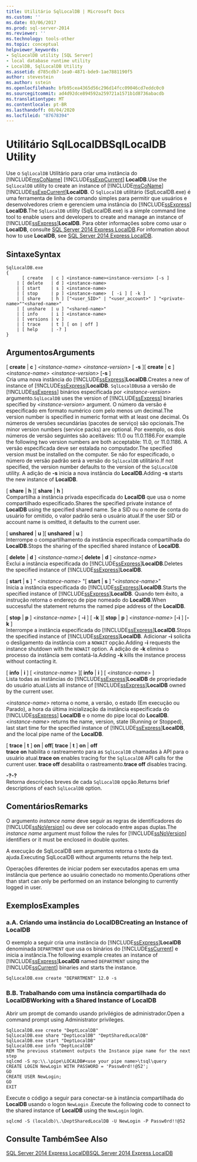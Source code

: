 ```yaml
---
title: Utilitário SqlLocalDB | Microsoft Docs
ms.custom: ''
ms.date: 03/06/2017
ms.prod: sql-server-2014
ms.reviewer: ''
ms.technology: tools-other
ms.topic: conceptual
helpviewer_keywords:
- SqlLocalDB utility [SQL Server]
- local database runtime utility
- LocalDB, SqlLocalDB Utility
ms.assetid: d785cdb7-1ea0-4871-bde9-1ae7881190f5
author: stevestein
ms.author: sstein
ms.openlocfilehash: bfb95cea4365d56c296d14fcc09046cd7eddc0c0
ms.sourcegitcommit: ad4d92dce894592a259721a1571b1d8736abacdb
ms.translationtype: MT
ms.contentlocale: pt-BR
ms.lasthandoff: 08/04/2020
ms.locfileid: "87678394"
---
```

# <a name="sqllocaldb-utility"></a><span data-ttu-id="19def-102">Utilitário SqlLocalDB</span><span class="sxs-lookup"><span data-stu-id="19def-102">SqlLocalDB Utility</span></span>
  <span data-ttu-id="19def-103">Use o `SqlLocalDB` Utilitário para criar uma instância do [!INCLUDE[msCoName](../includes/msconame-md.md)] [!INCLUDE[ssExpCurrent](../includes/ssexpcurrent-md.md)] **LocalDB**.</span><span class="sxs-lookup"><span data-stu-id="19def-103">Use the `SqlLocalDB` utility to create an instance of [!INCLUDE[msCoName](../includes/msconame-md.md)][!INCLUDE[ssExpCurrent](../includes/ssexpcurrent-md.md)]**LocalDB**.</span></span> <span data-ttu-id="19def-104">O `SqlLocalDB` utilitário (SqlLocalDB.exe) é uma ferramenta de linha de comando simples para permitir que usuários e desenvolvedores criem e gerenciem uma instância do [!INCLUDE[ssExpress](../includes/ssexpress-md.md)] **LocalDB**.</span><span class="sxs-lookup"><span data-stu-id="19def-104">The `SqlLocalDB` utility (SqlLocalDB.exe) is a simple command line tool to enable users and developers to create and manage an instance of [!INCLUDE[ssExpress](../includes/ssexpress-md.md)]**LocalDB**.</span></span> <span data-ttu-id="19def-105">Para obter informações sobre como usar o **LocalDB**, consulte [SQL Server 2014 Express LocalDB](../database-engine/configure-windows/sql-server-2016-express-localdb.md).</span><span class="sxs-lookup"><span data-stu-id="19def-105">For information about how to use **LocalDB**, see [SQL Server 2014 Express LocalDB](../database-engine/configure-windows/sql-server-2016-express-localdb.md).</span></span>  
  
## <a name="syntax"></a><span data-ttu-id="19def-106">Sintaxe</span><span class="sxs-lookup"><span data-stu-id="19def-106">Syntax</span></span>  
  
```  
SqlLocalDB.exe   
{  
      [ create   | c ] <instance-name><instance-version> [-s ]  
    | [ delete   | d ] <instance-name>  
    | [ start    | s ] <instance-name>  
    | [ stop     | p ] <instance-name>  [ -i ] [ -k ]  
    | [ share    | h ] ["<user_SID>" | "<user_account>" ] "<private-name>""<shared-name>"  
    | [ unshare  | u ] "<shared-name>"  
    | [ info     | i ] <instance-name>  
    | [ versions | v ]  
    | [ trace    | t ] [ on | off ]  
    | [ help     | -? ]  
}  
```  
  
## <a name="arguments"></a><span data-ttu-id="19def-107">Argumentos</span><span class="sxs-lookup"><span data-stu-id="19def-107">Arguments</span></span>  
 <span data-ttu-id="19def-108">[ **create** | **c** ] *\<instance-name>* *\<instance-version>* [ **-s** ]</span><span class="sxs-lookup"><span data-stu-id="19def-108">[ **create** | **c** ] *\<instance-name>* *\<instance-version>* [**-s** ]</span></span>  
 <span data-ttu-id="19def-109">Cria uma nova instância do [!INCLUDE[ssExpress](../includes/ssexpress-md.md)]**LocalDB**.</span><span class="sxs-lookup"><span data-stu-id="19def-109">Creates a new of instance of [!INCLUDE[ssExpress](../includes/ssexpress-md.md)]**LocalDB**.</span></span> <span data-ttu-id="19def-110">`SqlLocalDB`usa a versão de [!INCLUDE[ssExpress](../includes/ssexpress-md.md)] binários especificada por *\<instance-version>* argumento.</span><span class="sxs-lookup"><span data-stu-id="19def-110">`SqlLocalDB` uses the version of [!INCLUDE[ssExpress](../includes/ssexpress-md.md)] binaries specified by *\<instance-version>* argument.</span></span> <span data-ttu-id="19def-111">O número da versão é especificado em formato numérico com pelo menos um decimal.</span><span class="sxs-lookup"><span data-stu-id="19def-111">The version number is specified in numeric format with at least one decimal.</span></span> <span data-ttu-id="19def-112">Os números de versões secundárias (pacotes de serviço) são opcionais.</span><span class="sxs-lookup"><span data-stu-id="19def-112">The minor version numbers (service packs) are optional.</span></span> <span data-ttu-id="19def-113">Por exemplo, os dois números de versão seguintes são aceitáveis: 11.0 ou 11.0.1186.</span><span class="sxs-lookup"><span data-stu-id="19def-113">For example the following two version numbers are both acceptable: 11.0, or 11.0.1186.</span></span> <span data-ttu-id="19def-114">A versão especificada deve ser estalada no computador.</span><span class="sxs-lookup"><span data-stu-id="19def-114">The specified version must be installed on the computer.</span></span> <span data-ttu-id="19def-115">Se não for especificado, o número de versão padrão será a versão do `SqlLocalDB` utilitário.</span><span class="sxs-lookup"><span data-stu-id="19def-115">If not specified, the version number defaults to the version of the `SqlLocalDB` utility.</span></span> <span data-ttu-id="19def-116">A adição de **-s** inicia a nova instância do **LocalDB**.</span><span class="sxs-lookup"><span data-stu-id="19def-116">Adding **-s** starts the new instance of **LocalDB**.</span></span>  
  
 <span data-ttu-id="19def-117">[ **share** | **h** ]</span><span class="sxs-lookup"><span data-stu-id="19def-117">[ **share** | **h** ]</span></span>  
 <span data-ttu-id="19def-118">Compartilha a instância privada especificada do **LocalDB** que usa o nome compartilhado especificado.</span><span class="sxs-lookup"><span data-stu-id="19def-118">Shares the specified private instance of **LocalDB** using the specified shared name.</span></span> <span data-ttu-id="19def-119">Se a SID ou o nome de conta do usuário for omitido, o valor padrão será o usuário atual.</span><span class="sxs-lookup"><span data-stu-id="19def-119">If the user SID or account name is omitted, it defaults to the current user.</span></span>  
  
 <span data-ttu-id="19def-120">[ **unshared** | **u** ]</span><span class="sxs-lookup"><span data-stu-id="19def-120">[ **unshared** | **u** ]</span></span>  
 <span data-ttu-id="19def-121">Interrompe o compartilhamento da instância especificada compartilhada do **LocalDB**.</span><span class="sxs-lookup"><span data-stu-id="19def-121">Stops the sharing of the specified shared instance of **LocalDB**.</span></span>  
  
 <span data-ttu-id="19def-122">[ **delete** | **d** ] *\<instance-name>*</span><span class="sxs-lookup"><span data-stu-id="19def-122">[ **delete** | **d** ] *\<instance-name>*</span></span>  
 <span data-ttu-id="19def-123">Exclui a instância especificada do [!INCLUDE[ssExpress](../includes/ssexpress-md.md)]**LocalDB**.</span><span class="sxs-lookup"><span data-stu-id="19def-123">Deletes the specified instance of [!INCLUDE[ssExpress](../includes/ssexpress-md.md)]**LocalDB**.</span></span>  
  
 <span data-ttu-id="19def-124">[ **start** | **s** ] " *\<instance-name>* "</span><span class="sxs-lookup"><span data-stu-id="19def-124">[ **start** | **s** ] "*\<instance-name>*"</span></span>  
 <span data-ttu-id="19def-125">Inicia a instância especificada do [!INCLUDE[ssExpress](../includes/ssexpress-md.md)]**LocalDB**.</span><span class="sxs-lookup"><span data-stu-id="19def-125">Starts the specified instance of [!INCLUDE[ssExpress](../includes/ssexpress-md.md)]**LocalDB**.</span></span> <span data-ttu-id="19def-126">Quando tem êxito, a instrução retorna o endereço de pipe nomeado do **LocalDB**.</span><span class="sxs-lookup"><span data-stu-id="19def-126">When successful the statement returns the named pipe address of the **LocalDB**.</span></span>  
  
 <span data-ttu-id="19def-127">[ **stop** | **p** ] *\<instance-name>* [ **-i** ] [ **-k** ]</span><span class="sxs-lookup"><span data-stu-id="19def-127">[ **stop** | **p** ] *\<instance-name>* [**-i** ] [**-k** ]</span></span>  
 <span data-ttu-id="19def-128">Interrompe a instância especificada do [!INCLUDE[ssExpress](../includes/ssexpress-md.md)]**LocalDB**.</span><span class="sxs-lookup"><span data-stu-id="19def-128">Stops the specified instance of [!INCLUDE[ssExpress](../includes/ssexpress-md.md)]**LocalDB**.</span></span> <span data-ttu-id="19def-129">Adicionar **-i** solicita o desligamento da instância com a `NOWAIT` opção.</span><span class="sxs-lookup"><span data-stu-id="19def-129">Adding **-i** requests the instance shutdown with the `NOWAIT` option.</span></span> <span data-ttu-id="19def-130">A adição de **-k** elimina o processo da instância sem contatá-la.</span><span class="sxs-lookup"><span data-stu-id="19def-130">Adding **-k** kills the instance process without contacting it.</span></span>  
  
 <span data-ttu-id="19def-131">[ **info** | **i** ] [ *\<instance-name>* ]</span><span class="sxs-lookup"><span data-stu-id="19def-131">[ **info** | **i** ] [ *\<instance-name>* ]</span></span>  
 <span data-ttu-id="19def-132">Lista todas as instâncias do [!INCLUDE[ssExpress](../includes/ssexpress-md.md)]**LocalDB** de propriedade do usuário atual.</span><span class="sxs-lookup"><span data-stu-id="19def-132">Lists all instance of [!INCLUDE[ssExpress](../includes/ssexpress-md.md)]**LocalDB** owned by the current user.</span></span>  
  
 <span data-ttu-id="19def-133">*\<instance-name>* retorna o nome, a versão, o estado (Em execução ou Parado), a hora da última inicialização da instância especificada do [!INCLUDE[ssExpress](../includes/ssexpress-md.md)] **LocalDB** e o nome do pipe local do **LocalDB**.</span><span class="sxs-lookup"><span data-stu-id="19def-133">*\<instance-name>* returns the name, version, state (Running or Stopped), last start time for the specified instance of [!INCLUDE[ssExpress](../includes/ssexpress-md.md)]**LocalDB**, and the local pipe name of the **LocalDB**.</span></span>  
  
 <span data-ttu-id="19def-134">[ **trace** | **t** ] **on** | **off**</span><span class="sxs-lookup"><span data-stu-id="19def-134">[ **trace** | **t** ] **on** | **off**</span></span>  
 <span data-ttu-id="19def-135">**trace on** habilita o rastreamento para as `SqlLocalDB` chamadas à API para o usuário atual.</span><span class="sxs-lookup"><span data-stu-id="19def-135">**trace on** enables tracing for the `SqlLocalDB` API calls for the current user.</span></span> <span data-ttu-id="19def-136">**trace off** desabilita o rastreamento.</span><span class="sxs-lookup"><span data-stu-id="19def-136">**trace off** disables tracing.</span></span>  
  
 <span data-ttu-id="19def-137">**-?**</span><span class="sxs-lookup"><span data-stu-id="19def-137">**-?**</span></span>  
 <span data-ttu-id="19def-138">Retorna descrições breves de cada `SqlLocalDB` opção.</span><span class="sxs-lookup"><span data-stu-id="19def-138">Returns brief descriptions of each `SqlLocalDB` option.</span></span>  
  
## <a name="remarks"></a><span data-ttu-id="19def-139">Comentários</span><span class="sxs-lookup"><span data-stu-id="19def-139">Remarks</span></span>  
 <span data-ttu-id="19def-140">O argumento *instance name* deve seguir as regras de identificadores do [!INCLUDE[ssNoVersion](../includes/ssnoversion-md.md)] ou deve ser colocado entre aspas duplas.</span><span class="sxs-lookup"><span data-stu-id="19def-140">The *instance name* argument must follow the rules for [!INCLUDE[ssNoVersion](../includes/ssnoversion-md.md)] identifiers or it must be enclosed in double quotes.</span></span>  
  
 <span data-ttu-id="19def-141">A execução de SqlLocalDB sem argumentos retorna o texto da ajuda.</span><span class="sxs-lookup"><span data-stu-id="19def-141">Executing SqlLocalDB without arguments returns the help text.</span></span>  
  
 <span data-ttu-id="19def-142">Operações diferentes de iniciar podem ser executados apenas em uma instância que pertence ao usuário conectado no momento.</span><span class="sxs-lookup"><span data-stu-id="19def-142">Operations other than start can only be performed on an instance belonging to currently logged in user.</span></span>  
  
## <a name="examples"></a><span data-ttu-id="19def-143">Exemplos</span><span class="sxs-lookup"><span data-stu-id="19def-143">Examples</span></span>  
  
### <a name="a-creating-an-instance-of-localdb"></a><span data-ttu-id="19def-144">a.</span><span class="sxs-lookup"><span data-stu-id="19def-144">A.</span></span> <span data-ttu-id="19def-145">Criando uma instância do LocalDB</span><span class="sxs-lookup"><span data-stu-id="19def-145">Creating an Instance of LocalDB</span></span>  
 <span data-ttu-id="19def-146">O exemplo a seguir cria uma instância do [!INCLUDE[ssExpress](../includes/ssexpress-md.md)]**LocalDB** denominada `DEPARTMENT` que usa os binários do [!INCLUDE[ssCurrent](../includes/sscurrent-md.md)] e inicia a instância.</span><span class="sxs-lookup"><span data-stu-id="19def-146">The following example creates an instance of [!INCLUDE[ssExpress](../includes/ssexpress-md.md)]**LocalDB** named `DEPARTMENT` using the [!INCLUDE[ssCurrent](../includes/sscurrent-md.md)] binaries and starts the instance.</span></span>  
  
```  
SqlLocalDB.exe create "DEPARTMENT" 12.0 -s  
```  
  
### <a name="b-working-with-a-shared-instance-of-localdb"></a><span data-ttu-id="19def-147">B.</span><span class="sxs-lookup"><span data-stu-id="19def-147">B.</span></span> <span data-ttu-id="19def-148">Trabalhando com uma instância compartilhada do LocalDB</span><span class="sxs-lookup"><span data-stu-id="19def-148">Working with a Shared Instance of LocalDB</span></span>  
 <span data-ttu-id="19def-149">Abrir um prompt de comando usando privilégios de administrador.</span><span class="sxs-lookup"><span data-stu-id="19def-149">Open a command prompt using Administrator privileges.</span></span>  
  
```  
SqlLocalDB.exe create "DeptLocalDB"  
SqlLocalDB.exe share "DeptLocalDB" "DeptSharedLocalDB"  
SqlLocalDB.exe start "DeptLocalDB"  
SqlLocalDB.exe info "DeptLocalDB"  
REM The previous statement outputs the Instance pipe name for the next step  
sqlcmd -S np:\\.\pipe\LOCALDB#<use your pipe name>\tsql\query  
CREATE LOGIN NewLogin WITH PASSWORD = 'Passw0rd!!@52';   
GO  
CREATE USER NewLogin;  
GO  
EXIT  
```  
  
 <span data-ttu-id="19def-150">Execute o código a seguir para conectar-se à instância compartilhada do **LocalDB** usando o logon `NewLogin` .</span><span class="sxs-lookup"><span data-stu-id="19def-150">Execute the following code to connect to the shared instance of **LocalDB** using the `NewLogin` login.</span></span>  
  
```  
sqlcmd -S (localdb)\.\DeptSharedLocalDB -U NewLogin -P Passw0rd!!@52  
```  
  
## <a name="see-also"></a><span data-ttu-id="19def-151">Consulte Também</span><span class="sxs-lookup"><span data-stu-id="19def-151">See Also</span></span>  
 [<span data-ttu-id="19def-152">SQL Server 2014 Express LocalDB</span><span class="sxs-lookup"><span data-stu-id="19def-152">SQL Server 2014 Express LocalDB</span></span>](../database-engine/configure-windows/sql-server-2016-express-localdb.md)  
  
  

